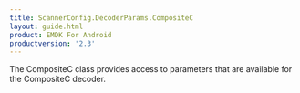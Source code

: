 ```yaml
---
title: ScannerConfig.DecoderParams.CompositeC
layout: guide.html
product: EMDK For Android
productversion: '2.3'
---
```


The CompositeC class provides access to parameters that are
 available for the CompositeC decoder.










